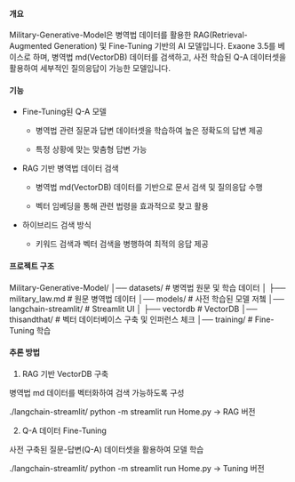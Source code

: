 #### 개요
Military-Generative-Model은 병역법 데이터를 활용한 RAG(Retrieval-Augmented Generation) 및 Fine-Tuning 기반의 AI 모델입니다. Exaone 3.5를 베이스로 하며, 병역법 md(VectorDB) 데이터를 검색하고, 사전 학습된 Q-A 데이터셋을 활용하여 세부적인 질의응답이 가능한 모델입니다.

#### 기능
- Fine-Tuning된 Q-A 모델

    - 병역법 관련 질문과 답변 데이터셋을 학습하여 높은 정확도의 답변 제공

    - 특정 상황에 맞는 맞춤형 답변 가능

- RAG 기반 병역법 데이터 검색

    - 병역법 md(VectorDB) 데이터를 기반으로 문서 검색 및 질의응답 수행

    - 벡터 임베딩을 통해 관련 법령을 효과적으로 찾고 활용

- 하이브리드 검색 방식

    - 키워드 검색과 벡터 검색을 병행하여 최적의 응답 제공

#### 프로젝트 구조

Military-Generative-Model/
│── datasets/                # 병역법 원문 및 학습 데이터
│   ├── military_law.md      # 원문 병역법 데이터
│── models/                  # 사전 학습된 모델 저쳌
│── langchain-streamlit/     # Streamlit UI
│   ├── vectordb             # VectorDB
│── thisandthat/             # 벡터 데이터베이스 구축 및 인퍼런스 체크
│── training/                # Fine-Tuning 학습

#### 추론 방법

1. RAG 기반 VectorDB 구축

병역법 md 데이터를 벡터화하여 검색 가능하도록 구성

./langchain-streamlit/ python -m streamlit run Home.py -> RAG 버전

2. Q-A 데이터 Fine-Tuning

사전 구축된 질문-답변(Q-A) 데이터셋을 활용하여 모델 학습

./langchain-streamlit/ python -m streamlit run Home.py -> Tuning 버전

